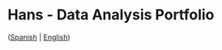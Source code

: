 # Hans - Data Analysis Portfolio 
([Spanish](https://github.com/HansAllTech/Hans_Data_Analysis_Portfolio/blob/main/Proyectos.md#tabla-de-contenido-es--en) | [English](https://github.com/HansAllTech/Hans_Data_Analysis_Portfolio/blob/main/Projects.md#table-of-content-es--en))                             
                                                                                                                                                              
                                                                         
                                                                                 
                                               
                                                   
                     
               
                  
        
     
    
 
 
  
